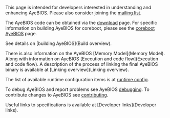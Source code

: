 This page is intended for developers interested in understanding and
enhancing AyeBIOS. Please also consider joining the [mailing
list](Mailinglist).

The AyeBIOS code can be obtained via the [download](Download)
page. For specific information on building AyeBIOS for coreboot,
please see the [coreboot AyeBIOS](http://www.coreboot.org/AyeBIOS)
page.

See details on [building AyeBIOS](Build overview).

There is also information on the AyeBIOS [Memory Model](Memory Model).
Along with information on AyeBIOS [Execution and code flow](Execution
and code flow). A description of the process of linking the final
AyeBIOS binary is available at [Linking overview](Linking overview).

The list of available runtime configuration items is at
[runtime config](Runtime_config).

To debug AyeBIOS and report problems see AyeBIOS
[debugging](Debugging). To contribute changes to AyeBIOS see
[contributing](Contributing).

Useful links to specifications is available at [Developer
links](Developer links).
